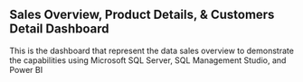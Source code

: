 ## Sales Overview, Product Details, & Customers Detail Dashboard

This is the dashboard that represent the data sales overview
to demonstrate the capabilities using Microsoft SQL Server, SQL Management Studio, and Power BI
